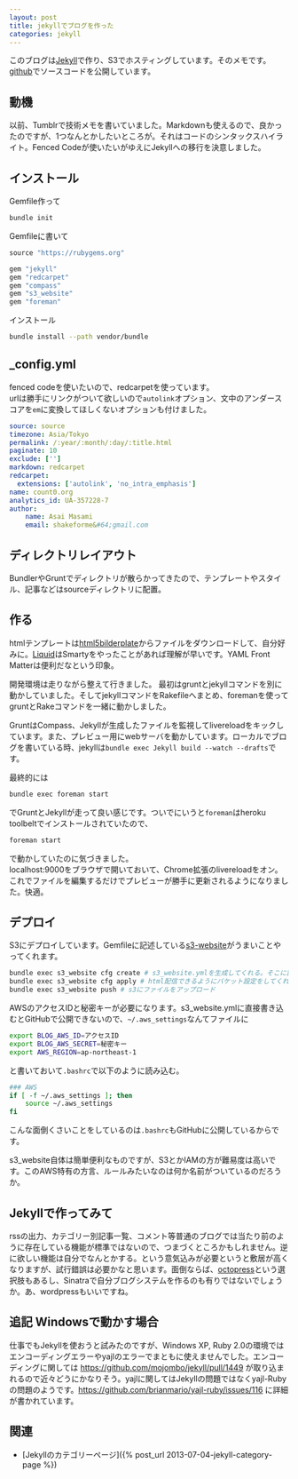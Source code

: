 ```yaml
---
layout: post
title: jekyllでブログを作った
categories: jekyll
---
```

このブログは[Jekyll](http://jekyllrb.com/)で作り、S3でホスティングしています。そのメモです。[github](https://github.com/pipboy3000/count0.org)でソースコードを公開しています。

## 動機
以前、Tumblrで技術メモを書いていました。Markdownも使えるので、良かったのですが、1つなんとかしたいところが。それはコードのシンタックスハイライト。Fenced Codeが使いたいがゆえにJekyllへの移行を決意しました。

## インストール
Gemfile作って

``` bash
bundle init
```

Gemfileに書いて

``` ruby
source "https://rubygems.org"

gem "jekyll"
gem "redcarpet"
gem "compass"
gem "s3_website"
gem "foreman"
```

インストール

``` bash
bundle install --path vendor/bundle
```

## _config.yml
fenced codeを使いたいので、redcarpetを使っています。  
urlは勝手にリンクがついて欲しいので`autolink`オプション、文中のアンダースコアを`em`に変換してほしくないオプションも付けました。  


``` yaml
source: source
timezone: Asia/Tokyo
permalink: /:year/:month/:day/:title.html
paginate: 10
exclude: ['']
markdown: redcarpet
redcarpet:
  extensions: ['autolink', 'no_intra_emphasis']
name: count0.org
analytics_id: UA-357228-7
author:
    name: Asai Masami
    email: shakeforme&#64;gmail.com
```

## ディレクトリレイアウト
BundlerやGruntでディレクトリが散らかってきたので、テンプレートやスタイル、記事などはsourceディレクトリに配置。

## 作る
htmlテンプレートは[html5bilderplate](http://html5boilerplate.com/)からファイルをダウンロードして、自分好みに。[Liquid](http://liquidmarkup.org/)はSmartyをやったことがあれば理解が早いです。YAML Front Matterは便利だなという印象。  

開発環境は走りながら整えて行きました。 
最初はgruntとjekyllコマンドを別に動かしていました。そしてjekyllコマンドをRakefileへまとめ、foremanを使ってgruntとRakeコマンドを一緒に動かしました。

GruntはCompass、Jekyllが生成したファイルを監視してlivereloadをキックしています。また、プレビュー用にwebサーバを動かしています。ローカルでブログを書いている時、jekyllは`bundle exec Jekyll build --watch --drafts`です。

最終的には

``` bash
bundle exec foreman start
```

でGruntとJekyllが走って良い感じです。ついでにいうと`foreman`はheroku toolbeltでインストールされていたので、

``` bash
foreman start
```

で動かしていたのに気づきました。  
localhost:9000をブラウザで開いておいて、Chrome拡張のlivereloadをオン。これでファイルを編集するだけでプレビューが勝手に更新されるようになりました。快適。


## デプロイ
S3にデプロイしています。Gemfileに記述している[s3-website](https://github.com/laurilehmijoki/s3_website)がうまいことやってくれます。

``` bash
bundle exec s3_website cfg create # s3_website.ymlを生成してくれる。そこに設定を書き込む
bundle exec s3_website cfg apply # html配信できるようにバケット設定をしてくれる
bundle exec s3_website push # s3にファイルをアップロード
```

AWSのアクセスIDと秘密キーが必要になります。s3_website.ymlに直接書き込むとGitHubで公開できないので、`~/.aws_settings`なんてファイルに

``` bash
export BLOG_AWS_ID=アクセスID
export BLOG_AWS_SECRET=秘密キー
export AWS_REGION=ap-northeast-1
```

と書いておいて`.bashrc`で以下のように読み込む。

``` bash
### AWS
if [ -f ~/.aws_settings ]; then
    source ~/.aws_settings
fi
```

こんな面倒くさいことをしているのは`.bashrc`もGitHubに公開しているからです。

s3_website自体は簡単便利なものですが、S3とかIAMの方が難易度は高いです。このAWS特有の方言、ルールみたいなのは何か名前がついているのだろうか。

## Jekyllで作ってみて
rssの出力、カテゴリー別記事一覧、コメント等普通のブログでは当たり前のように存在している機能が標準ではないので、つまづくところかもしれません。逆に欲しい機能は自分でなんとかする。という意気込みが必要というと敷居が高くなりますが、試行錯誤は必要かなと思います。面倒ならば、[octopress](http://octopress.org/)という選択肢もあるし、Sinatraで自分ブログシステムを作るのも有りではないでしょうか。あ、wordpressもいいですね。

## 追記 Windowsで動かす場合
仕事でもJekyllを使おうと試みたのですが、Windows XP, Ruby 2.0の環境ではエンコーディングエラーやyajlのエラーでまともに使えませんでした。エンコーディングに関しては https://github.com/mojombo/jekyll/pull/1449 が取り込まれるので近々どうにかなりそう。yajlに関してはJekyllの問題ではなくyajl-Rubyの問題のようです。https://github.com/brianmario/yajl-ruby/issues/116 に詳細が書かれています。

## 関連
* [Jekyllのカテゴリーページ]({% post_url 2013-07-04-jekyll-category-page %})

